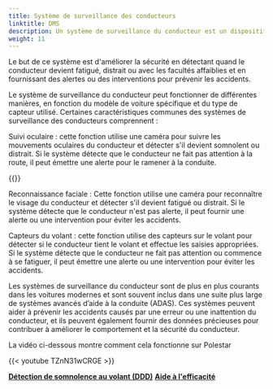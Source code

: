 ```yaml
---
title: Système de surveillance des conducteurs
linktitle: DMS
description: Un système de surveillance du conducteur est un dispositif de sécurité dans les voitures modernes qui utilise des capteurs et des caméras pour surveiller le comportement et l'attention du conducteur pendant la conduite. 
weight: 11
---
```

<!-- markdownlint-disable MD033 -->

Le but de ce système est d'améliorer la sécurité en détectant quand le conducteur devient fatigué, distrait ou avec les facultés affaiblies et en fournissant des alertes ou des interventions pour prévenir les accidents.

Le système de surveillance du conducteur peut fonctionner de différentes manières, en fonction du modèle de voiture spécifique et du type de capteur utilisé. Certaines caractéristiques communes des systèmes de surveillance des conducteurs comprennent :

Suivi oculaire : cette fonction utilise une caméra pour suivre les mouvements oculaires du conducteur et détecter s'il devient somnolent ou distrait. Si le système détecte que le conducteur ne fait pas attention à la route, il peut émettre une alerte pour le ramener à la conduite.

{{<evkxdisplayaddarticle />}}

Reconnaissance faciale : Cette fonction utilise une caméra pour reconnaître le visage du conducteur et détecter s'il devient fatigué ou distrait. Si le système détecte que le conducteur n'est pas alerte, il peut fournir une alerte ou une intervention pour éviter les accidents.

Capteurs du volant : cette fonction utilise des capteurs sur le volant pour détecter si le conducteur tient le volant et effectue les saisies appropriées. Si le système détecte que le conducteur ne fait pas attention ou commence à se fatiguer, il peut émettre une alerte ou une intervention pour éviter les accidents.

Les systèmes de surveillance du conducteur sont de plus en plus courants dans les voitures modernes et sont souvent inclus dans une suite plus large de systèmes avancés d’aide à la conduite (ADAS). Ces systèmes peuvent aider à prévenir les accidents causés par une erreur ou une inattention du conducteur, et ils peuvent également fournir des données précieuses pour contribuer à améliorer le comportement et la sécurité du conducteur.

La vidéo ci-dessous montre comment cela fonctionne sur Polestar

{{< youtube TZnN31wCRGE >}}

<div class="mt-3 mb-3">
     <a href="../driverdrowsinessdetection/" class="text-decoration-none text-black"><strong><i class="bi-arrow-left"></i> Détection de somnolence au volant (DDD)</strong></a>
     <a href="../efficencyassist/" class="text-decoration-none text-black float-end"><strong>Aide à l'efficacité <i class="bi-arrow-right"></i></strong></a>
</div>